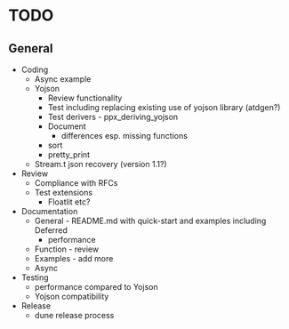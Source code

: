 # TODO
## General
* Coding
  * Async example
  * Yojson
    * Review functionality
    * Test including replacing existing use of yojson library (atdgen?)
    * Test derivers - ppx_deriving_yojson
    * Document
      * differences esp. missing functions
    * sort
    * pretty_print
  * Stream.t json recovery (version 1.1?)
* Review
  * Compliance with RFCs
  * Test extensions
    * Floatlit etc?
* Documentation
  * General - README.md with quick-start and examples including Deferred
    * performance
  * Function - review
  * Examples - add more
  * Async
* Testing
  * performance compared to Yojson
  * Yojson compatibility
* Release
  * dune release process
